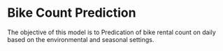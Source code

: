# Bike Count Prediction
The objective of this model is to Predication of bike rental count on daily based on the environmental and seasonal settings.
